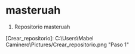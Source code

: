 # masteruah

1.	Repositorio masteruah 


[Crear_repositorio]: C:\Users\Mabel Caminero\Pictures/Crear_repositorio.png "Paso 1"







